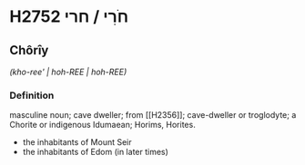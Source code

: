 # H2752 חֹרִי / חרי

## Chôrîy

_(kho-ree' | hoh-REE | hoh-REE)_

### Definition

masculine noun; cave dweller; from [[H2356]]; cave-dweller or troglodyte; a Chorite or indigenous Idumaean; Horims, Horites.

- the inhabitants of Mount Seir
- the inhabitants of Edom (in later times)
